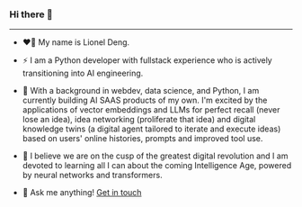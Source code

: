 ### Hi there 👋
---
+ ❤️‍🔥 My name is Lionel Deng.

+ ⚡ I am a Python developer with fullstack experience who is actively transitioning into AI engineering.
+ 🌱 With a background in webdev, data science, and Python, I am currently building AI SAAS products of my own. I'm excited by the applications of vector embeddings and LLMs for perfect recall (never lose an idea), idea networking (proliferate that idea) and digital knowledge twins (a digital agent tailored to iterate and execute ideas) based on users' online histories, prompts and improved tool use.
+ 🔭 I believe we are on the cusp of the greatest digital revolution and I am devoted to learning all I can about the coming Intelligence Age, powered by neural networks and transformers.

+ 💭 Ask me anything! [Get in touch](https://linktr.ee/lionel.deng)
<!--
**magnumdatura/magnumdatura** is a ✨ _special_ ✨ repository because its `README.md` (this file) appears on your GitHub profile.

Here are some ideas to get you started:

- 🔭 I’m currently working on ...
- 🌱 I’m currently learning ...
- 👯 I’m looking to collaborate on ...
- 🤔 I’m looking for help with ...
- 💬 Ask me about ...
- 📫 How to reach me: ...
- 😄 Pronouns: ...
- ⚡ Fun fact: ...
-->
